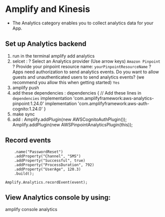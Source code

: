 # Amplify and Kinesis

* The Analytics category enables you to collect analytics data for your App.

## Set up Analytics backend

1. run in the terminal amplify add analytics
2. selcet :
? Select an Analytics provider (Use arrow keys)
    `Amazon Pinpoint`
? Provide your pinpoint resource name:
    `yourPinpointResourceName`
? Apps need authorization to send analytics events. Do you want to allow guests and unauthenticated users to send analytics events? (we recommend you allow this when getting started)
    `Yes`
3. amplify push
4. add these dependencies :
dependencies {
    // Add these lines in `dependencies`
    implementation 'com.amplifyframework:aws-analytics-pinpoint:1.24.0'
    implementation 'com.amplifyframework:aws-auth-cognito:1.24.0'
}
5. make sync
6. add :
Amplify.addPlugin(new AWSCognitoAuthPlugin());
Amplify.addPlugin(new AWSPinpointAnalyticsPlugin(this));

## Record events

```AnalyticsEvent event = AnalyticsEvent.builder()
    .name("PasswordReset")
    .addProperty("Channel", "SMS")
    .addProperty("Successful", true)
    .addProperty("ProcessDuration", 792)
    .addProperty("UserAge", 120.3)
    .build();

Amplify.Analytics.recordEvent(event);
```

## View Analytics console by using:

amplify console analytics
